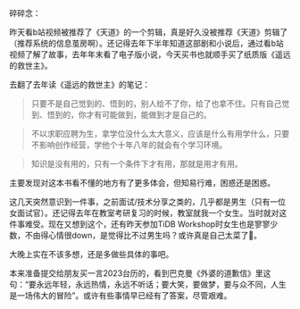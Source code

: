 碎碎念：

昨天看b站视频被推荐了《天道》的一个剪辑，真是好久没被推荐《天道》剪辑了（推荐系统的信息茧房啊）。还记得去年下半年知道这部剧和小说后，通过看b站视频了解了故事，去年年末看了电子版小说，今天买书也就顺手买了纸质版《遥远的救世主》。 

去翻了去年读《遥远的救世主》的笔记：

> 只要不是自己觉到的、悟到的，别人给不了你，给了也拿不住。只有自己觉到、悟到的，你才有可能做到，能做到才是自己的。

> 不以求职应聘为生，拿学位没什么太大意义，应该是什么有用学什么，只要不影响创作经营，学他个十年八年的就会有个学习环境。

> 知识是没有用的，只有一个条件下才有用，那就是用才有用。

主要发现对这本书看不懂的地方有了更多体会，但知易行难，困惑还是困惑。

这几天突然意识到一件事，之前面试/技术分享之类的，几乎都是男生（只有一位女面试官）。还记得去年在教室考研复习的时候，教室就我一个女生。当时就对这件事难受。现在又想到这个，还有昨天参加TiDB Workshop时女生也是寥寥少数，不由得心情很down，是觉得比不过男生吗？或许真是自己太菜了🤧。

大晚上实在不该多想，还是多做些具体的事吧。

本来准备提交给朋友买一言2023台历的，看到巴克曼《外婆的道歉信》里这句：“要永远年轻，永远热情，永远不听话；要大笑，要做梦，要与众不同，人生是一场伟大的冒险”。或许有些事情早已经有了答案，尽管艰难。